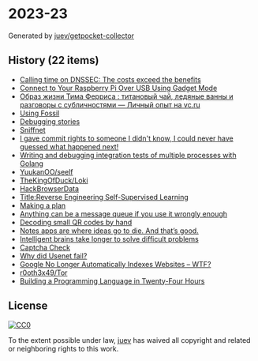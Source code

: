 # 2023-23

Generated by [juev/getpocket-collector](https://github.com/juev/getpocket-collector)

## History (22 items)

- [Calling time on DNSSEC: The costs exceed the benefits](https://mattb.nz/w/2023/06/02/calling-time-on-dnssec)
- [Connect to Your Raspberry Pi Over USB Using Gadget Mode](https://howchoo.com/pi/raspberry-pi-gadget-mode)
- [Образ жизни Тима Ферриса : титановый чай, ледяные ванны и разговоры с субличностями — Личный опыт на vc.ru](https://vc.ru/life/249711-obraz-zhizni-tima-ferrisa-titanovyy-chay-ledyanye-vanny-i-razgovory-s-sublichnostyami)
- [Using Fossil](https://wholesomedonut.prose.sh/using-fossil-not-git)
- [Debugging stories](https://github.com/danluu/debugging-stories)
- [Sniffnet](https://sniffnet.net)
- [I gave commit rights to someone I didn't know, I could never have guessed what happened next!](https://tech.davis-hansson.com/p/clickbait)
- [Writing and debugging integration tests of multiple processes with Golang](https://dolthub.com/blog/2023-05-25-debugging-multiple-golang-processes)
- [YuukanOO/seelf](https://github.com/YuukanOO/seelf)
- [TheKingOfDuck/Loki](https://github.com/TheKingOfDuck/Loki)
- [HackBrowserData](https://github.com/moonD4rk/HackBrowserData)
- [Title:Reverse Engineering Self-Supervised Learning](https://arxiv.org/abs/2305.15614)
- [Making a plan](https://registerspill.thorstenball.com/p/making-a-plan)
- [Anything can be a message queue if you use it wrongly enough](https://xeiaso.net/blog/anything-message-queue)
- [Decoding small QR codes by hand](https://blog.qartis.com/decoding-small-qr-codes-by-hand)
- [Notes apps are where ideas go to die. And that’s good.](https://reproof.app/blog/notes-apps-help-us-forget)
- [Intelligent brains take longer to solve difficult problems](https://bihealth.org/en/notices/intelligent-brains-take-longer-to-solve-difficult-problems)
- [Captcha Check](https://graydon2.dreamwidth.org/307291.html)
- [Why did Usenet fail?](https://shkspr.mobi/blog/2023/06/why-did-usenet-fail)
- [Google No Longer Automatically Indexes Websites – WTF?](https://natehoffelder.com/blog/google-no-longer-automatically-indexes-websites-wtf)
- [r0oth3x49/Tor](https://github.com/r0oth3x49/Tor)
- [Building a Programming Language in Twenty-Four Hours](https://ersei.net/en/blog/diy-programming-language)

## License

[![CC0](https://mirrors.creativecommons.org/presskit/buttons/88x31/svg/cc-zero.svg)](https://creativecommons.org/publicdomain/zero/1.0/)

To the extent possible under law, [juev](https://github.com/juev) has waived all copyright and related or neighboring rights to this work.
